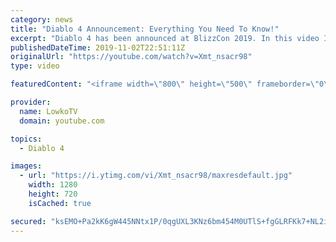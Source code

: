 ```yaml
---
category: news
title: "Diablo 4 Announcement: Everything You Need To Know!"
excerpt: "Diablo 4 has been announced at BlizzCon 2019. In this video I go over everything you need to know about this upcoming Blizzard Entertainment game."
publishedDateTime: 2019-11-02T22:51:11Z
originalUrl: "https://youtube.com/watch?v=Xmt_nsacr98"
type: video

featuredContent: "<iframe width=\"800\" height=\"500\" frameborder=\"0\" src=\"https://www.youtube.com/embed/Xmt_nsacr98\" allow=\"accelerometer; autoplay; encrypted-media; gyroscope; picture-in-picture\" allowfullscreen></iframe>"

provider:
  name: LowkoTV
  domain: youtube.com

topics:
  - Diablo 4

images:
  - url: "https://i.ytimg.com/vi/Xmt_nsacr98/maxresdefault.jpg"
    width: 1280
    height: 720
    isCached: true

secured: "ksEMO+Pa2kK6gW445NNtx1P/0qgUXL3KNz6bm454M0UTlS+fgGLRFKk7+NL2ihvZto6nENzERMgF3t9mJg8ZY+TzVaMRej0LBeZ/OcblntjLyIuJMB+rj8k+uRPBo5+OB6Rxte+S7qE4cwXhrbGreVSrePChczkDvc0JjIy4LqKpCNbll1Ib4SZzr/Nj9VwZGU4G5VSJCebz9CcOXneQuza492spKeaE/Agpqq49rpIrt7CQs5otNWjgQPjTcwf1nFwUFAXPYiT1gFD7S3V1o9h3kTWm3WOfHbpY9x0fLQ8DqbEQff//JzGyxMBkZZh0aIHyHhoSBCaR4whFU4OZqW2BJjtbgwJS7+JyTt4s58PfY9SyDpUQyfNd0sLTD3XDkYy+6pzgf1Zr3EIKdZ1o5PMgHMk4qYK6g8Nbllb8rdKfNUw+vOd0T0RAmOSXF1Hd;GLOXxFE3hNgqC+3Txx5K9A=="
---
```


